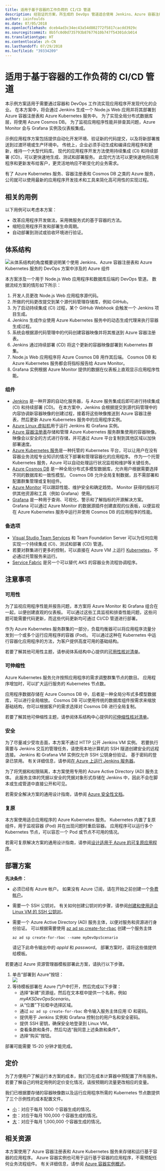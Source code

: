 ```yaml
---
title: 适用于基于容器的工作负荷的 CI/CD 管道
description: 经验证的方案，所生成的 DevOps 管道适合使用 Jenkins、Azure 容器注册表、Azure Kubernetes 服务、Cosmos DB 和 Grafana 的 Node.js Web 应用。
author: iainfoulds
ms.date: 07/05/2018
ms.openlocfilehash: dceb4ad3c34ec43a54d802772f5817cacdd3929c
ms.sourcegitcommit: 8b5fc0d0d735793b87677610b747f54301dcb014
ms.translationtype: HT
ms.contentlocale: zh-CN
ms.lasthandoff: 07/29/2018
ms.locfileid: "39334209"
---
```

# <a name="cicd-pipeline-for-container-based-workloads"></a>适用于基于容器的工作负荷的 CI/CD 管道

本示例方案适用于需要通过容器和 DevOps 工作流实现应用程序开发现代化的企业。 在本方案中，将会通过 Jenkins 生成一个 Node.js Web 应用并将其部署到 Azure 容器注册表和 Azure Kubernetes 服务中。 为了实现全局分布式数据库层，将使用 Azure Cosmos DB。 为了监视应用程序性能并排查其问题，Azure Monitor 会与 Grafana 实例及仪表板集成。

示例应用程序方案包括提供自动化开发环境、验证新的代码提交，以及将新部署推送到过渡环境或生产环境中。 传统上，企业必须手动生成和编译应用程序和更新，维持一个大型代码库。 现代的应用程序开发方法使用持续集成 (CI) 和持续部署 (CD)，可以更快速地生成、测试和部署服务。 此现代方法可以更快速地将应用程序和更新发布给客户，更灵活地响应不断变化的业务需求。

有了 Azure Kubernetes 服务、容器注册表和 Cosmos DB 之类的 Azure 服务，公司就可以使用最新的应用程序开发技术和工具来简化高可用性的实现过程。

## <a name="related-use-cases"></a>相关的用例

以下用例可以考虑本方案：

* 改革应用程序开发做法，采用微服务式的基于容器的方法。
* 缩短应用程序开发和部署生命周期。
* 自动部署到测试或验收环境进行验证。

## <a name="architecture"></a>体系结构

![从体系结构的角度概要说明某个使用 Jenkins、Azure 容器注册表和 Azure Kubernetes 服务的 DevOps 方案中涉及的 Azure 组件][architecture]

本方案涉及一个用于 Node.js Web 应用程序和数据库后端的 DevOps 管道。 数据流经方案的情形如下所示：

1. 开发人员更改 Node.js Web 应用程序源代码。
2. 所做的代码更改提交到某个源代码管理存储库，例如 GitHub。
3. 为了启动持续集成 (CI) 过程，某个 GitHub Webhook 会触发一个 Jenkins 项目生成。
4. Jenkins 生成作业使用 Azure Kubernetes 服务中的动态生成代理来执行容器生成过程。
5. 系统会根据源代码管理中的代码创建容器映像并将其推送到 Azure 容器注册表。
6. Jenkins 通过持续部署 (CD) 将这个更新的容器映像部署到 Kubernetes 群集。
7. Node.js Web 应用程序将 Azure Cosmos DB 用作其后端。 Cosmos DB 和 Azure Kubernetes 服务都会将指标报告给 Azure Monitor。
8. Grafana 实例根据 Azure Monitor 提供的数据在仪表板上直观显示应用程序性能。

### <a name="components"></a>组件

* [Jenkins][jenkins] 是一种开源的自动化服务器，与 Azure 服务集成后即可进行持续集成 (CI) 和持续部署 (CD)。 在本方案中，Jenkins 会根据提交到源代码管理中的内容协调新容器映像的创建过程，接着将这些映像推送到 Azure 容器注册表，然后更新 Azure Kubernetes 服务中的应用程序实例。
* [Azure Linux 虚拟机][azurevm-docs]用于运行 Jenkins 和 Grafana 实例。
* [Azure 容器注册表][azureacr-docs]存储和管理 Azure Kubernetes 服务群集使用的容器映像。 映像会以安全的方式进行存储，并可通过 Azure 平台复制到其他区域以加快部署速度。
* [Azure Kubernetes 服务][azureaks-docs]是一种托管的 Kubernetes 平台，可以让用户在没有容器业务流程专业知识的情况下部署和管理容器化的应用程序。 作为一个托管 Kubernetes 服务，Azure 可以自动处理运行状况监视和维护等关键任务。
* [Azure Cosmos DB][azurecosmosdb-docs] 是一种全局分布式多模型数据库，允许用户根据需要选择不同的数据库和一致性模型。 Cosmos DB 允许全局复制数据，且不需部署和配置群集管理或复制组件。
* [Azure Monitor][azuremonitor-docs] 可以跟踪性能、维护安全和确定趋势。 Monitor 获得的指标可供其他资源和工具（例如 Grafana）使用。
* [Grafana][grafana] 是一种用于查询、可视化、警示和了解指标的开源解决方案。 Grafana 可以通过 Azure Monitor 的数据源插件创建直观的仪表板，以便监视在 Azure Kubernetes 服务中运行并使用 Cosmos DB 的应用程序的性能。

### <a name="alternatives"></a>备选项

* [Visual Studio Team Services][vsts] 和 Team Foundation Server 可以为任何应用实现一个持续集成 (CI)、测试和部署 (CD) 管道。
* 若要对群集进行更多的控制，可以直接在 Azure VM 上运行 [Kubernetes][kubernetes]，不必通过托管服务来运行。
* [Service Fabric][service-fabric] 是另一个可以替代 AKS 的容器业务流程协调程序。

## <a name="considerations"></a>注意事项

### <a name="availability"></a>可用性

为了监视应用程序性能并报告问题，本方案将 Azure Monitor 和 Grafana 组合在一起，以便创建直观的仪表板。 可以通过这些工具监视和排查性能问题，这些问题可能需要代码更新，而这些代码更新均可通过 CI/CD 管道进行部署。

作为 Azure Kubernetes 服务群集的一部分，负载均衡器可以将应用程序流量分发到一个或多个运行应用程序的容器 (Pod)。 可以通过这种在 Kubernetes 中运行容器化应用程序的方法，为客户提供高度可用的基础结构。

若要了解其他可用性主题，请参阅体系结构中心提供的[可用性核对清单][availability]。

### <a name="scalability"></a>可伸缩性

Azure Kubernetes 服务允许按照应用程序的需求调整群集节点的数目。 应用程序增加时，可以扩大运行服务的 Kubernetes 节点数。

应用程序数据存储在 Azure Cosmos DB 中，后者是一种全局分布式多模型数据库，可以进行全局缩放。 Cosmos DB 可以使用传统的数据库组件按需求来缩放基础结构，你可以根据客户的需求选择对 Cosmos DB 进行全局复制。

若要了解其他可伸缩性主题，请参阅体系结构中心提供的[可伸缩性核对清单][scalability]。

### <a name="security"></a>安全

为了尽量减少受攻击面，本方案不通过 HTTP 公开 Jenkins VM 实例。 若要执行需要与 Jenkins 交互的管理任务，请使用本地计算机的 SSH 隧道创建安全的远程连接。 Jenkins 和 Grafana VM 实例仅允许 SSH 公钥身份验证。 基于密码的登录已禁用。 有关详细信息，请参阅[在 Azure 上运行 Jenkins 服务器](../../reference-architectures/jenkins/index.md)。

为了将凭据和权限隔离，本方案使用专用的 Azure Active Directory (AD) 服务主体。 此服务主体的凭据以安全的凭据对象形式存储在 Jenkins 中，因此不会在脚本或生成管道中直接公开和可见。

若需安全解决方案的通用设计指南，请参阅 [Azure 安全性文档][security]。

### <a name="resiliency"></a>复原

本方案使用适合应用程序的 Azure Kubernetes 服务。 Kubernetes 内置了复原组件，用于监视容器 (Pod) 并在出现问题时重启容器。 应用程序可以运行多个 Kubernetes 节点，可以容忍一个 Pod 或节点不可用的情况。

若需可复原解决方案的通用设计指南，请参阅[设计适用于 Azure 的可复原应用程序][resiliency]。

## <a name="deploy-the-scenario"></a>部署方案

**先决条件：**

* 必须已经有 Azure 帐户。 如果没有 Azure 订阅，请在开始之前创建一个[免费帐户](https://azure.microsoft.com/free/?WT.mc_id=A261C142F)。
* 需要一个 SSH 公钥对。 有关如何创建公钥对的步骤，请参阅[创建和使用适合 Linux VM 的 SSH 公钥对][sshkeydocs]。
* 需要一个 Azure Active Directory (AD) 服务主体，以便对服务和资源进行身份验证。 可以根据需要使用 [az ad sp create-for-rbac][createsp] 创建一个服务主体

    ```azurecli-interactive
    az ad sp create-for-rbac --name myDevOpsScenario
    ```

    请记下此命令输出中的 *appId* 和 *password*。 部署方案时，请将这些值提供给模板。

若要通过 Azure 资源管理器模板部署此方案，请执行以下步骤。

1. 单击“部署到 Azure”按钮：<br><a href="https://portal.azure.com/#create/Microsoft.Template/uri/https%3A%2F%2Fraw.githubusercontent.com%2Fmspnp%2Fsolution-architectures%2Fmaster%2Fapps%2Fdevops-with-aks%2Fazuredeploy.json" target="_blank"><img src="https://azuredeploy.net/deploybutton.png"/></a>
2. 等待模板部署在 Azure 门户中打开，然后完成以下步骤：
   * 选择“新建”资源组，然后在文本框中提供一个名称，例如 *myAKSDevOpsScenario*。
   * 从“位置”下拉框中选择区域。
   * 通过 `az ad sp create-for-rbac` 命令输入服务主体应用 ID 和密码。
   * 提供用于 Jenkins 实例和 Grafana 控制台的用户名和安全密码。
   * 提供 SSH 密钥，确保安全地登录到 Linux VM。
   * 查看条款和条件，然后勾选“我同意上述条款和条件”。
   * 选择“购买”按钮。

部署可能需要 15-20 分钟才能完成。

## <a name="pricing"></a>定价

为了方便用户了解运行本方案的成本，我们已在成本计算器中预配置了所有服务。 若要了解自己的特定用例的定价变化情况，请按预期的流量更改相应的变量。

我们已根据要存储的容器映像数以及运行应用程序所需的 Kubernetes 节点数提供了三个示例性的成本配置文件。

* [小][small-pricing]：对应于每月 1000 个容器生成的情况。
* [中][medium-pricing]：对应于每月 100,000 个容器生成的情况。
* [大][large-pricing]：对应于每月 1,000,000 个容器生成的情况。

## <a name="related-resources"></a>相关资源

本方案使用了 Azure 容器注册表和 Azure Kubernetes 服务来存储和运行基于容器的应用程序。 Azure 容器实例也可用于运行基于容器的应用程序，不需预配任何业务流程组件。 有关详细信息，请参阅 [Azure 容器实例概述][azureaci-docs]。

<!-- links -->
[architecture]: ./media/devops-with-aks/architecture-devops-with-aks.png
[autoscaling]: ../../best-practices/auto-scaling.md
[availability]: ../../checklist/availability.md
[azureaci-docs]: /azure/container-instances/container-instances-overview
[azureacr-docs]: /azure/container-registry/container-registry-intro
[azurecosmosdb-docs]: /azure/cosmos-db/introduction
[azureaks-docs]: /azure/aks/intro-kubernetes
[azuremonitor-docs]: /azure/monitoring-and-diagnostics/monitoring-overview
[azurevm-docs]: /azure/virtual-machines/linux/overview
[createsp]: /cli/azure/ad/sp#az-ad-sp-create
[grafana]: https://grafana.com/
[jenkins]: https://jenkins.io/
[resiliency]: ../../resiliency/index.md
[resource-groups]: /azure/azure-resource-manager/resource-group-overview
[security]: /azure/security/
[scalability]: ../../checklist/scalability.md
[sshkeydocs]: /azure/virtual-machines/linux/mac-create-ssh-keys
[vsts]: /vsts/?view=vsts
[kubernetes]: https://kubernetes.io/
[service-fabric]: /azure/service-fabric/

[small-pricing]: https://azure.com/e/841f0a75b1ea4802ba1ac8f7918a71e7
[medium-pricing]: https://azure.com/e/eea0e6d79b4e45618a96d33383ec77ba
[large-pricing]: https://azure.com/e/3faab662c54c473da55a1e93a27e0e64
